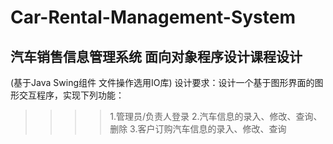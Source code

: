 # Car-Rental-Management-System
汽车销售信息管理系统 面向对象程序设计课程设计
----
(基于Java Swing组件 文件操作选用IO库) 
设计要求：设计一个基于图形界面的图形交互程序，实现下列功能：
>>>>1.管理员/负责人登录 
>>>>2.汽车信息的录入、修改、查询、删除 
>>>>3.客户订购汽车信息的录入、修改、查询 
